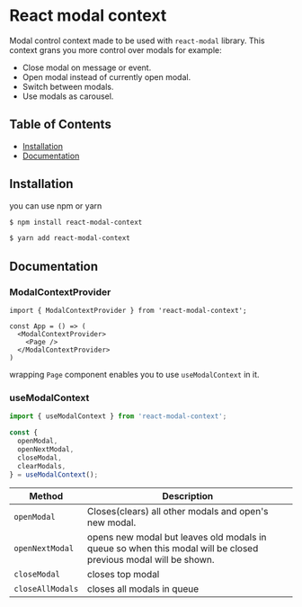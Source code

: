 # React modal context

Modal control context made to be used with `react-modal` library.
This context grans you more control over modals for example:

* Close modal on message or event.
* Open modal instead of currently open modal.
* Switch between modals.
* Use modals as carousel.

## Table of Contents

* [Installation](##Installation)
* [Documentation](##Documentation)

## Installation

you can use npm or yarn

```bash
$ npm install react-modal-context
```

```bash
$ yarn add react-modal-context
```

## Documentation

### ModalContextProvider

```tsx
import { ModalContextProvider } from 'react-modal-context';

const App = () => (
  <ModalContextProvider>
    <Page />
  </ModalContextProvider>
)
```

wrapping `Page` component enables you to use `useModalContext` in it.

### useModalContext

```typescript
import { useModalContext } from 'react-modal-context';

const {
  openModal,
  openNextModal, 
  closeModal,
  clearModals,
} = useModalContext();
```

| Method          | Description                                                                                                    |
| --------------- | -------------------------------------------------------------------------------------------------------------- |
| `openModal`     | Closes(clears) all other modals and open's new modal.                                                          |
| `openNextModal` | opens new modal but leaves old modals in queue so when this modal will be closed previous modal will be shown. |
| `closeModal`    | closes top modal                                                                                               |
| `closeAllModals`| closes all modals in queue                                                                                     |

